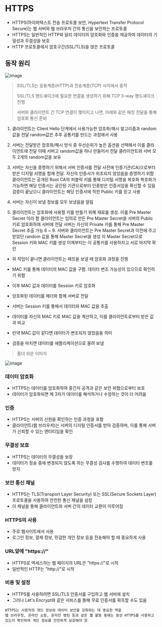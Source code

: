 # HTTPS
- HTTPS(하이퍼텍스트 전송 프로토콜 보안, Hypertext Transfer Protocol Secure)는 웹 서버와 웹 브라우저 간의 통신을 보안하는 프로토콜
- HTTPS는 일반적인 HTTP와 달리 데이터의 암호화와 인증을 제공하여 데이터의 기밀성과 무결성을 보호
- HTTP 프로토콜에서 암호구간(SSL/TLS)을 얹은 프로토콜

## 동작 원리

![image](https://github.com/kingaser/Study/assets/104209781/57a83109-76fd-403e-8cd5-62e867fcfb45)

> SSL/TLS는 응용계층(HTTP)과 전송계층(TCP) 사이에서 동작
>
> SSL/TLS 핸드셰이크에 필요한 연결을 생성하기 위해 TCP 3-way 핸드셰이크 진행
>
> 서버와 클라이언트 간 TCP 연결이 맺어지고 나면, 아래와 같은 패킷 전달을 통해 암호화 통신 준비

1. 클라이언트는 Client Hello 단계에서 사용가능한 암호화/해시 알고리즘과 random 값을 전달
  random값은 추후 공통키를 만드는 과정에서 사용

2. 서버는 전달받은 암호화/해시 방식 중 우선순위가 높은 옵션을 선택해서 이를 클라이언트에 전달
  이때 서버고 random값을 하나 만들어서 전달
  클라이언트와 서버 모두 2개의 random값을 보유

3. 서버는 자신을 증명하기 위해서 서버 인증서를 전달
  사전에 인증기관(CA)으로부터 받은 디지털 서명을 함께 전달. 자신의 인증서가 위조되지 않았음을 증명하기 위함
  클라이언트는 공개된 Root CA의 퍼블릭 키를 통해 디지털 서명을 복호화
  복호화가 가능하면 해당 인증서는 공인된 기관으로부터 인증받은 인증서임을 확신할 수 있음
  검증이 끝났으니 클라이언트는 해당 인증서에 적힌 Public 키를 믿고 사용

4. 서버는 자신이 보낼 정보를 모두 보냈음을 알림

5. 클라이언트는 암호화에 사용할 키를 만들기 위해 재료를 생성. 이를 Pre Master Secret 이라 함
  클라이언트는 임의로 만든 Pre Master Secret을 서버의 Public 키로 암호화하여 서버에 전달
  서버는 자신의 Private 키를 통해 Pre Master Secret 추출 가능
6 ~ 9. 서버와 클라이언트는 Pre Master Secret과 이전에 주고받았던 random 값을 통해 Master Secret을 생성
  이 Master Secret으로 Session 키와 MAC 키를 생성
  이제부터는 이 공통키를 사용하자고 서로 마지막 확인

- 위 작업이 끝나면 클라이언트는 패킷을 보낼 때 암호화 과정을 진행
- MAC 키를 통해 데이터의 MAC 값을 구함. 데이터 변조 가능성이 있으므로 확인하기 위함
- 이후 MAC 값과 데이터를 Session 키로 암호화
- 암호화된 데이터를 헤더와 함께 서버로 전달

- 서버는 Session 키를 통해서 데이터와 MAC 값을 추출
- 데이터를 자신의 MAC 키로 MAC 값을 계산하고, 이를 클라이언트로부터 받은 값과 비교
- 만약 MAC 값이 같다면 데이터가 변조되지 않았음을 의미
- 검증을 마치면 데이터를 애플리케이션으로 올려 보냄

> 좀더 쉬운 이미지

![image](https://github.com/kingaser/Study/assets/104209781/34419ca2-f7ce-46ad-99e1-4dcb0b4629d0)


### 데이터 암호화
- HTTPS는 데이터를 암호화하여 중간자 공격과 같은 보안 위협으로부터 보호
- 데이터가 암호화되면 제 3자가 데이터를 해석하거나 수정하는 것이 더 어려움

### 인증
- HTTPS는 서버의 신원을 확인하는 인증 과정을 포함
- 클라이언트(웹 브라우저)는 서버의 디지털 인증서를 받아 검증하며, 이를 통해 서버가 신뢰할 수 있는 엔터티임을 확인

### 무결성 보호
- HTTPS는 데이터의 무결성을 보장
- 데이터가 정송 중에 변경되지 않도록 하는 무결성 검사를 수행하여 데이터 변조를 방지

### 보안 통신 채널
- HTTPS는 TLS(Transport Layer Security) 또는 SSL(Secure Sockets Layer) 프로토콜을 사용하여 안전한 통신 채널을 설정
- 이 채널을 통해 클라이언트와 서버 간의 데이터 교환이 이루어짐

### HTTPS의 사용
- 주로 웹사이트에서 사용
- 로그인 정보, 결제 정보, 민감한 개인 정보 등을 전송해야 할 때 중요하게 사용

### URL앞에 "https://"
- HTTPS로 액세스하는 웹 페이지의 URL은 "https://"로 시작
- 일반적인 HTTP는 "http://"로 시작

### 비용 및 설정
- HTTPS를 사용하려면 SSL/TLS 인증서를 구입하고 웹 서버에 설치
- 그러나 Let's Encrypt와 같은 서비스를 통해 무료 인증서를 획득할 수도 있음

```
HTTPS는 사용자의 개인 정보와 데이터 보안을 강화하는 데 중요한 역할   
웹 브라우징, 온라인 쇼핑, 온라인 뱅킹 등과 같은 웹 활동 중에는 항상 HTTPS를 사용하고 있는지 확인하여 개인 정보를 안전하게 보호해야 함
```
